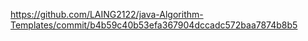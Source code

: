 
https://github.com/LAING2122/java-Algorithm-Templates/commit/b4b59c40b53efa367904dccadc572baa7874b8b5
